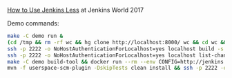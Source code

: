 [How to Use Jenkins Less](https://jenkinsworld20162017.sched.com/event/ALQa/how-to-use-jenkins-less) at Jenkins World 2017

Demo commands:

```bash
make -C demo run &
(cd /tmp && rm -rf wc && hg clone http://localhost:8000/ wc && cd wc && echo 'echo(/more/)' >> Jenkinsfile && hg ci -m more && hg push)
ssh -p 2222 -o NoHostAuthenticationForLocalhost=yes localhost build -s -v scm/userspace/default
ssh -p 2222 -o NoHostAuthenticationForLocalhost=yes localhost list-changes scm/userspace/default 2
make -C demo build-tool && docker run --rm --env CONFIG=http://jenkins:8000/ --env COMMAND=list --link jenkins scm-impl
mvn -f userspace-scm-plugin -DskipTests clean install && ssh -p 2222 -o NoHostAuthenticationForLocalhost=yes localhost install-plugin -restart -name userspace-scm = < userspace-scm-plugin/target/userspace-scm.hpi
```
